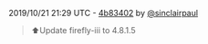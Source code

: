 2019/10/21 21:29 UTC - [4b83402](https://github.com/hassio-addons/addon-firefly-iii/commit/4b8340244560849f82429be030a2312ed9290499) by [@sinclairpaul](https://github.com/sinclairpaul)
> ⬆Update firefly-iii to 4.8.1.5 

